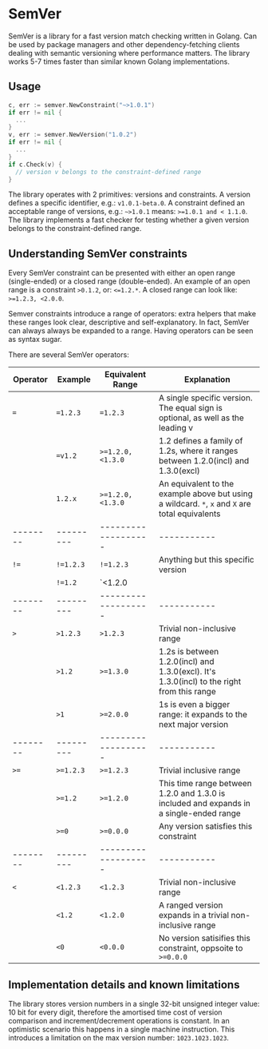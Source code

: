 # SemVer

SemVer is a library for a fast version match checking written in Golang. Can be used by package managers and other dependency-fetching clients dealing with semantic versioning where performance matters. The library works 5-7 times faster than similar known Golang implementations.

## Usage

```go
c, err := semver.NewConstraint("~>1.0.1")
if err != nil {
  ...
}
v, err := semver.NewVersion("1.0.2")
if err != nil {
  ...
}
if c.Check(v) {
  // version v belongs to the constraint-defined range
}
```

The library operates with 2 primitives: versions and constraints. A version defines a specific identifier, e.g.: `v1.0.1-beta.0`. A constraint defined an acceptable range of versions, e.g.: `~>1.0.1` means: `>=1.0.1 and < 1.1.0`. The library implements a fast checker for testing whether a given version belongs to the constraint-defined range.

## Understanding SemVer constraints

Every SemVer constraint can be presented with either an open range
(single-ended) or a closed range (double-ended). An example of an open range is
a constraint `>0.1.2`, or: `<=1.2.*`. A closed range can look like: `>=1.2.3,
<2.0.0`.

Semver constraints introduce a range of operators: extra helpers that make these
ranges look clear, descriptive and self-explanatory. In fact, SemVer can always
always be expanded to a range. Having operators can be seen as syntax sugar.

There are several SemVer operators:

|Operator|Example  |Equivalent Range   |Explanation|
|--------|---------|-------------------|-----------|
|   `=`  |`=1.2.3` |`=1.2.3`           |A single specific version. The equal sign is optional, as well as the leading v|
|        |`=v1.2`  |`>=1.2.0, <1.3.0`  |1.2 defines a family of 1.2s, where it ranges between 1.2.0(incl) and 1.3.0(excl)
|        |`1.2.x`  |`>=1.2.0, <1.3.0`  |An equivalent to the example above but using a wildcard. `*`, `x` and `X` are total equivalents|
|--------|---------|-------------------|-----------|
|  `!=`  |`!=1.2.3`|`!=1.2.3`          |Anything but this specific version|
|        |`!=1.2`  |`<1.2.0 || >=1.3.0`|1.2 is a range family, negating the range gives 2 open ranges|
|--------|---------|-------------------|-----------|
|  `>`   |`>1.2.3` |`>1.2.3`           |Trivial non-inclusive range|
|        |`>1.2`   |`>=1.3.0`          |1.2s is between 1.2.0(incl) and 1.3.0(excl). It's 1.3.0(incl) to the right from this range|
|        |`>1`     |`>=2.0.0`          |1s is even a bigger range: it expands to the next major version|
|--------|---------|-------------------|-----------|
|  `>=`  |`>=1.2.3`|`>=1.2.3`          |Trivial inclusive range|
|        |`>=1.2`  |`>=1.2.0`          |This time range between 1.2.0 and 1.3.0 is included and expands in a single-ended range|
|        |`>=0`    |`>=0.0.0`          |Any version satisfies this constraint|
|--------|---------|-------------------|-----------|
|  `<`   |`<1.2.3` |`<1.2.3`           |Trivial non-inclusive range|
|        |`<1.2`   |`<1.2.0`           |A ranged version expands in a trivial non-inclusive range|
|        |`<0`     |`<0.0.0`           |No version satisifies this constraint, oppsoite to `>=0.0.0`|

## Implementation details and known limitations

The library stores version numbers in a single 32-bit unsigned integer value: 10 bit for every digit, therefore the amortised time cost of version comparison and increment/decrement operations is constant. In an optimistic scenario this happens in a single machine instruction. This introduces a limitation on the max version number: `1023.1023.1023`.
